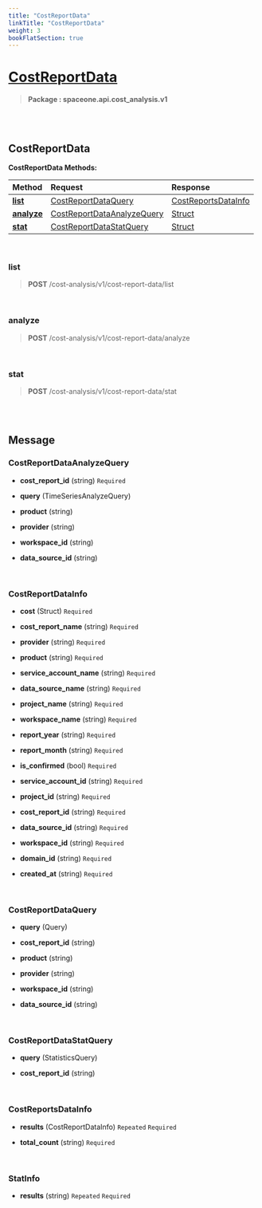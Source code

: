 ```yaml
---
title: "CostReportData"
linkTitle: "CostReportData"
weight: 3
bookFlatSection: true
---
```

# [CostReportData](#CostReportData)



>  **Package : spaceone.api.cost_analysis.v1**

<br>
<br>

## CostReportData





**CostReportData Methods:**


| Method | Request | Response |
| :----- | :-------- | :-------- |
| [**list**](./CostReportData#list) | [CostReportDataQuery](CostReportData#costreportdataquery) | [CostReportsDataInfo](CostReportData#costreportsdatainfo) |
| [**analyze**](./CostReportData#analyze) | [CostReportDataAnalyzeQuery](CostReportData#costreportdataanalyzequery) | [Struct](CostReportData#struct) |
| [**stat**](./CostReportData#stat) | [CostReportDataStatQuery](CostReportData#costreportdatastatquery) | [Struct](CostReportData#struct) |



    
<br>

### list





> **POST** /cost-analysis/v1/cost-report-data/list
>






    
<br>

### analyze





> **POST** /cost-analysis/v1/cost-report-data/analyze
>






    
<br>

### stat





> **POST** /cost-analysis/v1/cost-report-data/stat
>






    


<br>
<br>

## Message



### CostReportDataAnalyzeQuery
* **cost_report_id** (string)   `Required` 

    
* **query** (TimeSeriesAnalyzeQuery)  

    
* **product** (string)  

    
* **provider** (string)  

    
* **workspace_id** (string)  

    
* **data_source_id** (string)  

    <br>

### CostReportDataInfo
* **cost** (Struct)   `Required` 

    
* **cost_report_name** (string)   `Required` 

    
* **provider** (string)   `Required` 

    
* **product** (string)   `Required` 

    
* **service_account_name** (string)   `Required` 

    
* **data_source_name** (string)   `Required` 

    
* **project_name** (string)   `Required` 

    
* **workspace_name** (string)   `Required` 

    
* **report_year** (string)   `Required` 

    
* **report_month** (string)   `Required` 

    
* **is_confirmed** (bool)   `Required` 

    
* **service_account_id** (string)   `Required` 

    
* **project_id** (string)   `Required` 

    
* **cost_report_id** (string)   `Required` 

    
* **data_source_id** (string)   `Required` 

    
* **workspace_id** (string)   `Required` 

    
* **domain_id** (string)   `Required` 

    
* **created_at** (string)   `Required` 

    <br>

### CostReportDataQuery
* **query** (Query)  

    
* **cost_report_id** (string)  

    
* **product** (string)  

    
* **provider** (string)  

    
* **workspace_id** (string)  

    
* **data_source_id** (string)  

    <br>

### CostReportDataStatQuery
* **query** (StatisticsQuery)  

    
* **cost_report_id** (string)  

    <br>

### CostReportsDataInfo
* **results** (CostReportDataInfo)  `Repeated`    `Required` 

    
* **total_count** (string)   `Required` 

    <br>

### StatInfo
* **results** (string)  `Repeated`    `Required` 

    <br>
